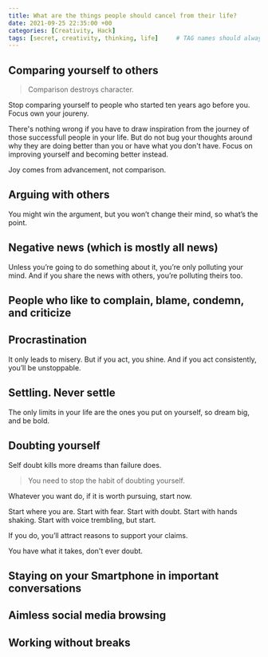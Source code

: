 ```yaml
---
title: What are the things people should cancel from their life?
date: 2021-09-25 22:35:00 +00
categories: [Creativity, Hack]
tags: [secret, creativity, thinking, life]     # TAG names should always be lowercase
---
```


## Comparing yourself to others

> Comparison destroys character.

Stop comparing yourself to people who started ten years ago before you. Focus own your joureny.

There's nothing wrong if you have to draw inspiration from the journey of those successfull people in your life. But do not bug your thoughts around why they are doing better than you or have what you don't have. Focus on improving yourself and becoming better instead.

Joy comes from advancement, not comparison.

## Arguing with others

You might win the argument, but you won’t change their mind, so what’s the point.

## Negative news (which is mostly all news)

Unless you’re going to do something about it, you’re only polluting your mind. And if you share the news with others, you’re polluting theirs too.

## People who like to complain, blame, condemn, and criticize

## Procrastination

It only leads to misery. But if you act, you shine. And if you act consistently, you’ll be unstoppable.

## Settling. Never settle

The only limits in your life are the ones you put on yourself, so dream big, and be bold.

## Doubting yourself

Self doubt kills more dreams than failure does.

> You need to stop the habit of doubting yourself.

Whatever you want do, if it is worth pursuing, start now.

Start where you are. Start with fear. Start with doubt. Start with hands shaking. Start with voice trembling, but start.

If you do, you’ll attract reasons to support your claims.

You have what it takes, don't ever doubt.

## Staying on your Smartphone in important conversations

## Aimless social media browsing

## Working without breaks

